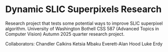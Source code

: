 # Dynamic SLIC Superpixels Research
Research project that tests some potential ways to improve SLIC superpixel algorithm. University of Washington Bothell CSS 587 (Advanced Topics in Computer Vision) Autumn 2025 quarter research project.

Collaborators: 
Chandler Calkins
Ketsia Mbaku
Everett-Alan Hood
Luke Erdy
